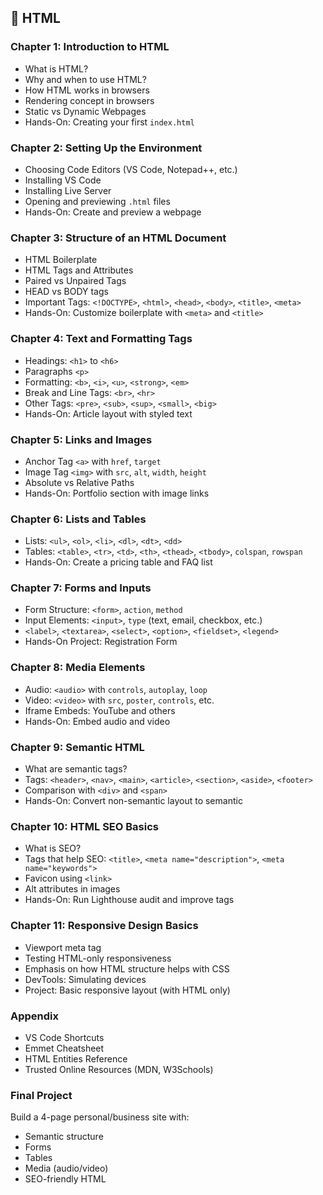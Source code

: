 ## 📘 HTML

### **Chapter 1: Introduction to HTML**

* What is HTML?
* Why and when to use HTML?
* How HTML works in browsers
* Rendering concept in browsers
* Static vs Dynamic Webpages
* Hands-On: Creating your first `index.html`

### **Chapter 2: Setting Up the Environment**

* Choosing Code Editors (VS Code, Notepad++, etc.)
* Installing VS Code
* Installing Live Server
* Opening and previewing `.html` files
* Hands-On: Create and preview a webpage

### **Chapter 3: Structure of an HTML Document**

* HTML Boilerplate
* HTML Tags and Attributes
* Paired vs Unpaired Tags
* HEAD vs BODY tags
* Important Tags: `<!DOCTYPE>`, `<html>`, `<head>`, `<body>`, `<title>`, `<meta>`
* Hands-On: Customize boilerplate with `<meta>` and `<title>`

### **Chapter 4: Text and Formatting Tags**

* Headings: `<h1>` to `<h6>`
* Paragraphs `<p>`
* Formatting: `<b>`, `<i>`, `<u>`, `<strong>`, `<em>`
* Break and Line Tags: `<br>`, `<hr>`
* Other Tags: `<pre>`, `<sub>`, `<sup>`, `<small>`, `<big>`
* Hands-On: Article layout with styled text

### **Chapter 5: Links and Images**

* Anchor Tag `<a>` with `href`, `target`
* Image Tag `<img>` with `src`, `alt`, `width`, `height`
* Absolute vs Relative Paths
* Hands-On: Portfolio section with image links

### **Chapter 6: Lists and Tables**

* Lists: `<ul>`, `<ol>`, `<li>`, `<dl>`, `<dt>`, `<dd>`
* Tables: `<table>`, `<tr>`, `<td>`, `<th>`, `<thead>`, `<tbody>`, `colspan`, `rowspan`
* Hands-On: Create a pricing table and FAQ list

### **Chapter 7: Forms and Inputs**

* Form Structure: `<form>`, `action`, `method`
* Input Elements: `<input>`, `type` (text, email, checkbox, etc.)
* `<label>`, `<textarea>`, `<select>`, `<option>`, `<fieldset>`, `<legend>`
* Hands-On Project: Registration Form

### **Chapter 8: Media Elements**

* Audio: `<audio>` with `controls`, `autoplay`, `loop`
* Video: `<video>` with `src`, `poster`, `controls`, etc.
* Iframe Embeds: YouTube and others
* Hands-On: Embed audio and video

### **Chapter 9: Semantic HTML**

* What are semantic tags?
* Tags: `<header>`, `<nav>`, `<main>`, `<article>`, `<section>`, `<aside>`, `<footer>`
* Comparison with `<div>` and `<span>`
* Hands-On: Convert non-semantic layout to semantic

### **Chapter 10: HTML SEO Basics**

* What is SEO?
* Tags that help SEO: `<title>`, `<meta name="description">`, `<meta name="keywords">`
* Favicon using `<link>`
* Alt attributes in images
* Hands-On: Run Lighthouse audit and improve tags

### **Chapter 11: Responsive Design Basics**

* Viewport meta tag
* Testing HTML-only responsiveness
* Emphasis on how HTML structure helps with CSS
* DevTools: Simulating devices
* Project: Basic responsive layout (with HTML only)

### **Appendix**

* VS Code Shortcuts
* Emmet Cheatsheet
* HTML Entities Reference
* Trusted Online Resources (MDN, W3Schools)

### **Final Project**

Build a 4-page personal/business site with:

* Semantic structure
* Forms
* Tables
* Media (audio/video)
* SEO-friendly HTML